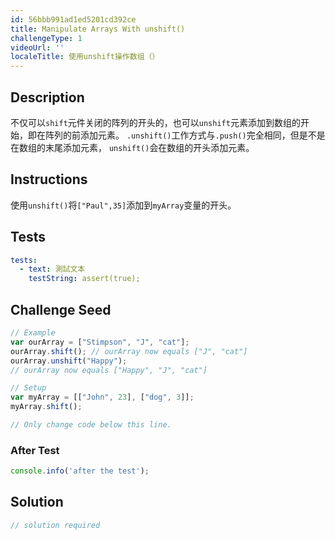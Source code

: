 ```yaml
---
id: 56bbb991ad1ed5201cd392ce
title: Manipulate Arrays With unshift()
challengeType: 1
videoUrl: ''
localeTitle: 使用unshift操作数组（）
---
```


## Description
<section id="description">不仅可以<code>shift</code>元件关闭的阵列的开头的，也可以<code>unshift</code>元素添加到数组的开始，即在阵列的前添加元素。 <code>.unshift()</code>工作方式与<code>.push()</code>完全相同，但是不是在数组的末尾添加元素， <code>unshift()</code>会在数组的开头添加元素。 </section>

## Instructions
<section id="instructions">使用<code>unshift()</code>将<code>[&quot;Paul&quot;,35]</code>添加到<code>myArray</code>变量的开头。 </section>

## Tests
<section id='tests'>

```yml
tests:
  - text: 測試文本
    testString: assert(true);

```

</section>

## Challenge Seed
<section id='challengeSeed'>

<div id='js-seed'>

```js
// Example
var ourArray = ["Stimpson", "J", "cat"];
ourArray.shift(); // ourArray now equals ["J", "cat"]
ourArray.unshift("Happy");
// ourArray now equals ["Happy", "J", "cat"]

// Setup
var myArray = [["John", 23], ["dog", 3]];
myArray.shift();

// Only change code below this line.

```

</div>


### After Test
<div id='js-teardown'>

```js
console.info('after the test');
```

</div>

</section>

## Solution
<section id='solution'>

```js
// solution required
```
</section>
